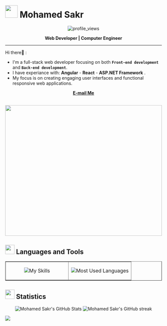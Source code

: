 # <picture><img src = "https://github.com/7oSkaaa/7oSkaaa/blob/main/Images/about_me.gif?raw=true" width = 40px></picture> Mohamed Sakr   


<div align="center">
  
![profile_views](https://komarev.com/ghpvc/?username=sakr2000&color=blue&style=for-the-badge)
  
  **Web Developer | Computer Engineer** 
</div>

***

Hi there👋 :
- I'm a full-stack web developer focusing on both **`Front-end development`** and **`Back-end development`**.
- I have experiance with: **Angular** - **React** - **ASP.NET Framework** .
- My focus is on creating engaging user interfaces and functional responsive web applications.

<div align="center">

[**E-mail Me**](https://mail.google.com/mail/?view=cm&source=mailto&to=mohamed.y.sakr99@gmail.com)
</div>
<br>
<picture> <img align="center" src="https://media.giphy.com/media/SWoSkN6DxTszqIKEqv/giphy.gif" width = 100% height=420px></picture>

## <picture> <img src = "https://github.com/7oSkaaa/7oSkaaa/blob/main/Images/Programming_Languages.gif?raw=true" width = 30px></picture>  Languages and Tools 

<table align="center" border="none"><tr border="none">
<td width="50%" align="center">

![My Skills](https://skillicons.dev/icons?i=html,css,js,ts,angular,react,redux,figma,bootstrap,tailwind,sass,cs,dotnet,python,flask,git,postman,php,vercel,github&perline=4)
</td>

<td width="50%" align="center">

![Most Used Languages](https://github-readme-stats.anuraghazra1.vercel.app/api/top-langs/?username=sakr2000&theme=dark&hide_border=false&no-bg=true&no-frame=true&langs_count=7)
</td>
</tr>
</table>


## <picture> <img src = "https://github.com/7oSkaaa/7oSkaaa/blob/main/Images/Statistics.gif?raw=true" width = 30px>  </picture> Statistics

<div align="center">
  
![Mohamed Sakr's GitHub Stats](https://github-readme-stats.vercel.app/api?username=sakr2000&hide=stars&count_private=true&show_icons=true&theme=react&border_radius=5)
![Mohamed Sakr's GitHub streak](https://github-readme-streak-stats.herokuapp.com/?user=sakr2000&theme=react&hide_border=false&date_format=d%20M[,%20Y])
</div>


<img src="https://user-images.githubusercontent.com/73097560/115834477-dbab4500-a447-11eb-908a-139a6edaec5c.gif">

<!--
**sakr2000/sakr2000** is a ✨ _special_ ✨ repository because its `README.md` (this file) appears on your GitHub profile.

Here are some ideas to get you started:

- 🔭 I’m currently working on ...
- 🌱 I’m currently learning ...
- 👯 I’m looking to collaborate on ...
- 🤔 I’m looking for help with ...
- 💬 Ask me about ...
- 📫 How to reach me: ...
- 😄 Pronouns: ...
- ⚡ Fun fact: ...
-->
